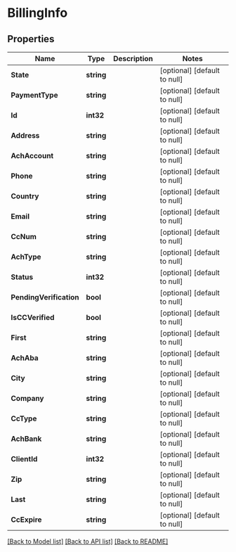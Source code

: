 # BillingInfo

## Properties
Name | Type | Description | Notes
------------ | ------------- | ------------- | -------------
**State** | **string** |  | [optional] [default to null]
**PaymentType** | **string** |  | [optional] [default to null]
**Id** | **int32** |  | [optional] [default to null]
**Address** | **string** |  | [optional] [default to null]
**AchAccount** | **string** |  | [optional] [default to null]
**Phone** | **string** |  | [optional] [default to null]
**Country** | **string** |  | [optional] [default to null]
**Email** | **string** |  | [optional] [default to null]
**CcNum** | **string** |  | [optional] [default to null]
**AchType** | **string** |  | [optional] [default to null]
**Status** | **int32** |  | [optional] [default to null]
**PendingVerification** | **bool** |  | [optional] [default to null]
**IsCCVerified** | **bool** |  | [optional] [default to null]
**First** | **string** |  | [optional] [default to null]
**AchAba** | **string** |  | [optional] [default to null]
**City** | **string** |  | [optional] [default to null]
**Company** | **string** |  | [optional] [default to null]
**CcType** | **string** |  | [optional] [default to null]
**AchBank** | **string** |  | [optional] [default to null]
**ClientId** | **int32** |  | [optional] [default to null]
**Zip** | **string** |  | [optional] [default to null]
**Last** | **string** |  | [optional] [default to null]
**CcExpire** | **string** |  | [optional] [default to null]

[[Back to Model list]](../README.md#documentation-for-models) [[Back to API list]](../README.md#documentation-for-api-endpoints) [[Back to README]](../README.md)


